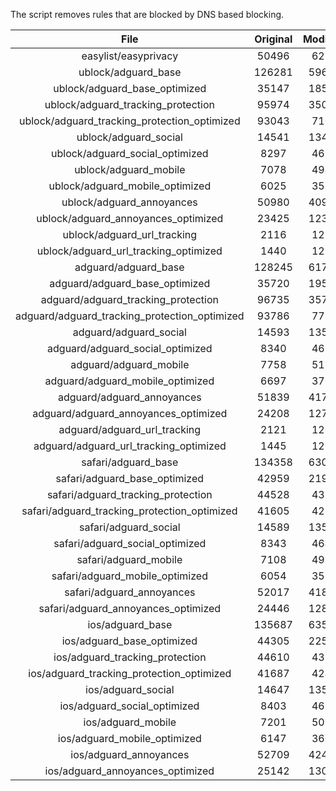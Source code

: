 The script removes rules that are blocked by DNS based blocking.


| File | Original | Modified |
|:----:|:-----:|:-----:|
| easylist/easyprivacy | 50496 | 6214 |
| ublock/adguard_base | 126281 | 59649 |
| ublock/adguard_base_optimized | 35147 | 18537 |
| ublock/adguard_tracking_protection | 95974 | 35040 |
| ublock/adguard_tracking_protection_optimized | 93043 | 7104 |
| ublock/adguard_social | 14541 | 13475 |
| ublock/adguard_social_optimized | 8297 | 4612 |
| ublock/adguard_mobile | 7078 | 4943 |
| ublock/adguard_mobile_optimized | 6025 | 3535 |
| ublock/adguard_annoyances | 50980 | 40947 |
| ublock/adguard_annoyances_optimized | 23425 | 12346 |
| ublock/adguard_url_tracking | 2116 | 1255 |
| ublock/adguard_url_tracking_optimized | 1440 | 1252 |
| adguard/adguard_base | 128245 | 61711 |
| adguard/adguard_base_optimized | 35720 | 19571 |
| adguard/adguard_tracking_protection | 96735 | 35747 |
| adguard/adguard_tracking_protection_optimized | 93786 | 7797 |
| adguard/adguard_social | 14593 | 13534 |
| adguard/adguard_social_optimized | 8340 | 4655 |
| adguard/adguard_mobile | 7758 | 5120 |
| adguard/adguard_mobile_optimized | 6697 | 3705 |
| adguard/adguard_annoyances | 51839 | 41735 |
| adguard/adguard_annoyances_optimized | 24208 | 12733 |
| adguard/adguard_url_tracking | 2121 | 1261 |
| adguard/adguard_url_tracking_optimized | 1445 | 1258 |
| safari/adguard_base | 134358 | 63078 |
| safari/adguard_base_optimized | 42959 | 21993 |
| safari/adguard_tracking_protection | 44528 | 4379 |
| safari/adguard_tracking_protection_optimized | 41605 | 4233 |
| safari/adguard_social | 14589 | 13524 |
| safari/adguard_social_optimized | 8343 | 4645 |
| safari/adguard_mobile | 7108 | 4980 |
| safari/adguard_mobile_optimized | 6054 | 3566 |
| safari/adguard_annoyances | 52017 | 41832 |
| safari/adguard_annoyances_optimized | 24446 | 12806 |
| ios/adguard_base | 135687 | 63596 |
| ios/adguard_base_optimized | 44305 | 22509 |
| ios/adguard_tracking_protection | 44610 | 4386 |
| ios/adguard_tracking_protection_optimized | 41687 | 4240 |
| ios/adguard_social | 14647 | 13555 |
| ios/adguard_social_optimized | 8403 | 4659 |
| ios/adguard_mobile | 7201 | 5021 |
| ios/adguard_mobile_optimized | 6147 | 3604 |
| ios/adguard_annoyances | 52709 | 42417 |
| ios/adguard_annoyances_optimized | 25142 | 13096 |